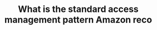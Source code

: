 ---
layout: answer
title: "What is the standard access management pattern Amazon reco"
blurb: "Amazon AWS follows the standard practice of assigning permissions to groups, and then adding users to those groups. The fewer permissions granted at the u"
quid: 143
---